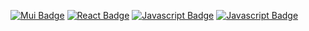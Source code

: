 
[![Mui Badge](https://img.shields.io/badge/Material%20UI-007FFF?style=for-the-badge&logo=mui&logoColor=white)](#)
[![React Badge](https://img.shields.io/badge/-React-61DBFB?style=for-the-badge&labelColor=black&logo=react&logoColor=61DBFB)](#)
[![Javascript Badge](https://img.shields.io/badge/-Javascript-F0DB4F?style=for-the-badge&labelColor=black&logo=javascript&logoColor=F0DB4F)](#)
[![Javascript Badge](https://img.shields.io/badge/-EMAIL.JS-green?style=for-the-badge)](#)
